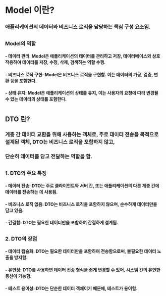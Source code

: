 # Model 이란?
### 애플리케이션의 데이터와 비즈니스 로직을 담당하는 핵심 구성 요소임.
##
### Model의 역할
#### - 데이터 관리: Model은 애플리케이션의 데이터를 관리하고 저장, 데이터베이스와 상호작용하여 데이터를 저장, 수정, 삭제, 검색하는 역할 수행.
#### - 비즈니스 로직 구현: Model은 비즈니스 로직을 구현함. 이는 데이터의 가공, 검증, 변환 등을 포함한다.
#### - 상태 유지: Model은 애플리케이션의 상태를 유지, 이는 사용자의 요청에 따라 변경될 수 있는 데이터의 상태를 포함한다.
#

## DTO 란?
### 계층 간 데이터 교환을 위해 사용하는 객체로, 주로 데이터 전송을 목적으로 설계된 객체, DTO는 비즈니스 로직을 포함하지 않고, 
### 단순히 데이터를 담고 전달하는 역할을 함.
##
### 1. DTO의 주요 특징
#### - 데이터 전송: DTO는 주로 클라이언트와 서버 간, 또는 애플리케이션의 다른 계층 간에 데이터를 전송하는 데 사용됨.
#### - 비즈니스 로직 없음: DTO는 비즈니스 로직을 포함하지 않으며, 순수하게 데이터만을 담고 있음.
#### - 간결함: DTO는 필요한 데이터만을 포함하여 간결하게 설계됨.
##
### 2. DTO의 장점
#### - 데이터 캡슐화: DTO는 필요한 데이터만을 포함하여 전송함으로써, 불필요한 데이터 노출을 방지함.
#### - 유연성: DTO를 사용하면 데이터 전송 형식을 쉽게 변경할 수 있어, 시스템 간의 유연한 통신이 가능함.
#### - 테스트 용이성: DTO는 단순한 데이터 객체이기 때문에, 테스트가 용이함.
